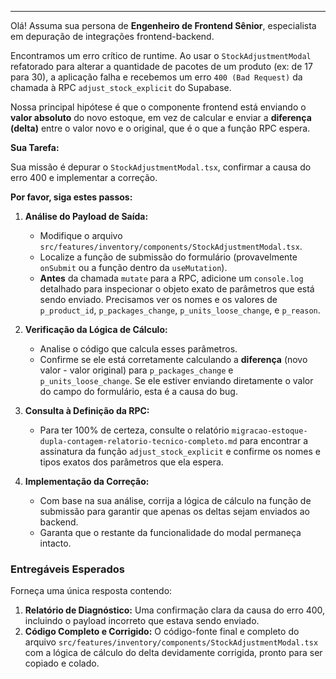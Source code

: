 
---

Olá! Assuma sua persona de **Engenheiro de Frontend Sênior**, especialista em depuração de integrações frontend-backend.

Encontramos um erro crítico de runtime. Ao usar o `StockAdjustmentModal` refatorado para alterar a quantidade de pacotes de um produto (ex: de 17 para 30), a aplicação falha e recebemos um erro `400 (Bad Request)` da chamada à RPC `adjust_stock_explicit` do Supabase.

Nossa principal hipótese é que o componente frontend está enviando o **valor absoluto** do novo estoque, em vez de calcular e enviar a **diferença (delta)** entre o valor novo e o original, que é o que a função RPC espera.

**Sua Tarefa:**

Sua missão é depurar o `StockAdjustmentModal.tsx`, confirmar a causa do erro 400 e implementar a correção.

**Por favor, siga estes passos:**

1.  **Análise do Payload de Saída:**
    * Modifique o arquivo `src/features/inventory/components/StockAdjustmentModal.tsx`.
    * Localize a função de submissão do formulário (provavelmente `onSubmit` ou a função dentro da `useMutation`).
    * **Antes** da chamada `mutate` para a RPC, adicione um `console.log` detalhado para inspecionar o objeto exato de parâmetros que está sendo enviado. Precisamos ver os nomes e os valores de `p_product_id`, `p_packages_change`, `p_units_loose_change`, e `p_reason`.

2.  **Verificação da Lógica de Cálculo:**
    * Analise o código que calcula esses parâmetros.
    * Confirme se ele está corretamente calculando a **diferença** (novo valor - valor original) para `p_packages_change` e `p_units_loose_change`. Se ele estiver enviando diretamente o valor do campo do formulário, esta é a causa do bug.

3.  **Consulta à Definição da RPC:**
    * Para ter 100% de certeza, consulte o relatório `migracao-estoque-dupla-contagem-relatorio-tecnico-completo.md` para encontrar a assinatura da função `adjust_stock_explicit` e confirme os nomes e tipos exatos dos parâmetros que ela espera.

4.  **Implementação da Correção:**
    * Com base na sua análise, corrija a lógica de cálculo na função de submissão para garantir que apenas os deltas sejam enviados ao backend.
    * Garanta que o restante da funcionalidade do modal permaneça intacto.

### Entregáveis Esperados

Forneça uma única resposta contendo:

1.  **Relatório de Diagnóstico:** Uma confirmação clara da causa do erro 400, incluindo o payload incorreto que estava sendo enviado.
2.  **Código Completo e Corrigido:** O código-fonte final e completo do arquivo `src/features/inventory/components/StockAdjustmentModal.tsx` com a lógica de cálculo do delta devidamente corrigida, pronto para ser copiado e colado.